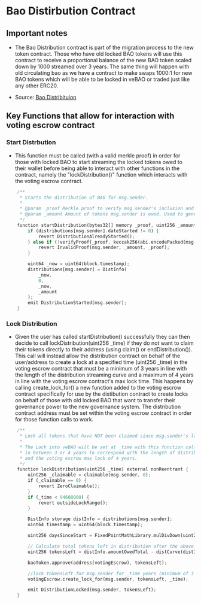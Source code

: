 # Bao Distirbution Contract

## Important notes

- The Bao Distribution contract is part of the migration process to the new token contract. Those who have old locked BAO tokens will use this contract to receive a proportional balance of the new BAO token scaled down by 1000 streamed over 3 years. The same thing will happen with old circulating bao as we have a contract to make swaps 1000:1 for new BAO tokens which will be able to be locked in veBAO or traded just like any other ERC20.

- Source: [Bao Distribituion](https://github.com/baofinance/bao-token/blob/main/src/BaoDistribution.sol)

## Key Functions that allow for interaction with voting escrow contract

### Start Distrbution

- This function must be called (with a valid merkle proof) in order for those with locked BAO to start streaming the locked tokens owed to their
wallet before being able to interact with other functions in the contract, namely the "lockDistribution()" function which interacts with the voting escrow contract.

```rust
    /**
     * Starts the distribution of BAO for msg.sender.
     *
     * @param _proof Merkle proof to verify msg.sender's inclusion and claimed amount.
     * @param _amount Amount of tokens msg.sender is owed. Used to generate the merkle tree leaf.
     */
    function startDistribution(bytes32[] memory _proof, uint256 _amount) external {
        if (distributions[msg.sender].dateStarted != 0) {
            revert DistributionAlreadyStarted();
        } else if (!verifyProof(_proof, keccak256(abi.encodePacked(msg.sender, _amount)))) {
            revert InvalidProof(msg.sender, _amount, _proof);
        }

        uint64 _now = uint64(block.timestamp);
        distributions[msg.sender] = DistInfo(
            _now,
            0,
            _now,
            _amount
        );
        emit DistributionStarted(msg.sender);
    }
```
### Lock Distribution

- Given the user has called startDistribution() successfully they can then decide to call lockDistribution(uint256 _time) if they do not want to claim their tokens directly to their address (using claim() or endDistribution()). This call will instead allow the distribution contract on behalf of the user/address to create a lock at a specified time (uint256 _time) in the voting escrow contract that must be a minimum of 3 years in line with the length of the distribution streaming curve and a maximum of 4 years in line with the voting escrow contract's max lock time. This happens by calling create_lock_for() a new function added to the voting escrow contract specifically for use by the distibution contract to create locks on behalf of those with old locked BAO that want to transfer their governance power to the new governance system. The distribution contract address must be set within the voting escrow contract in order for those function calls to work. 

```rust
    /**
     * Lock all tokens that have NOT been claimed since msg.sender's last claim
     *
     * The Lock into veBAO will be set at _time with this function call assuming _time is 
     * in between 3 or 4 years to correspond with the length of distribution curve (3 years) from startDistribution() call timestamp
     * and the voting escrow max lock of 4 years.
     */
    function lockDistribution(uint256 _time) external nonReentrant {
        uint256 _claimable = claimable(msg.sender, 0);
        if (_claimable == 0) {
            revert ZeroClaimable();
        }
        if (_time < 94608000) {
            revert outsideLockRange();
        }

        DistInfo storage distInfo = distributions[msg.sender];
        uint64 timestamp = uint64(block.timestamp);

        uint256 daysSinceStart = FixedPointMathLibrary.mulDivDown(uint256(timestamp - distInfo.dateStarted), 1e18, 86400);

        // Calculate total tokens left in distribution after the above claim
        uint256 tokensLeft = distInfo.amountOwedTotal - distCurve(distInfo.amountOwedTotal, daysSinceStart);

        baoToken.approve(address(votingEscrow), tokensLeft);

        //lock tokensLeft for msg.sender for _time years (minimum of 3 years)
        votingEscrow.create_lock_for(msg.sender, tokensLeft, _time);

        emit DistributionLocked(msg.sender, tokensLeft);
    }
```
